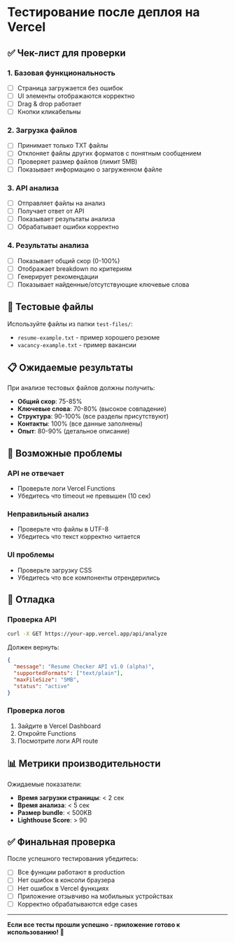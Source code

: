 # Тестирование после деплоя на Vercel

## ✅ Чек-лист для проверки

### 1. Базовая функциональность
- [ ] Страница загружается без ошибок
- [ ] UI элементы отображаются корректно
- [ ] Drag & drop работает
- [ ] Кнопки кликабельны

### 2. Загрузка файлов
- [ ] Принимает только TXT файлы
- [ ] Отклоняет файлы других форматов с понятным сообщением
- [ ] Проверяет размер файлов (лимит 5MB)
- [ ] Показывает информацию о загруженном файле

### 3. API анализа
- [ ] Отправляет файлы на анализ
- [ ] Получает ответ от API
- [ ] Показывает результаты анализа
- [ ] Обрабатывает ошибки корректно

### 4. Результаты анализа
- [ ] Показывает общий скор (0-100%)
- [ ] Отображает breakdown по критериям
- [ ] Генерирует рекомендации
- [ ] Показывает найденные/отсутствующие ключевые слова

## 🧪 Тестовые файлы

Используйте файлы из папки `test-files/`:
- `resume-example.txt` - пример хорошего резюме
- `vacancy-example.txt` - пример вакансии

## 📋 Ожидаемые результаты

При анализе тестовых файлов должны получить:
- **Общий скор**: 75-85%
- **Ключевые слова**: 70-80% (высокое совпадение)
- **Структура**: 90-100% (все разделы присутствуют)
- **Контакты**: 100% (все данные заполнены)
- **Опыт**: 80-90% (детальное описание)

## 🐛 Возможные проблемы

### API не отвечает
- Проверьте логи Vercel Functions
- Убедитесь что timeout не превышен (10 сек)

### Неправильный анализ
- Проверьте что файлы в UTF-8
- Убедитесь что текст корректно читается

### UI проблемы
- Проверьте загрузку CSS
- Убедитесь что все компоненты отрендерились

## 🔧 Отладка

### Проверка API
```bash
curl -X GET https://your-app.vercel.app/api/analyze
```

Должен вернуть:
```json
{
  "message": "Resume Checker API v1.0 (alpha)",
  "supportedFormats": ["text/plain"],
  "maxFileSize": "5MB",
  "status": "active"
}
```

### Проверка логов
1. Зайдите в Vercel Dashboard
2. Откройте Functions
3. Посмотрите логи API route

## 📊 Метрики производительности

Ожидаемые показатели:
- **Время загрузки страницы**: < 2 сек
- **Время анализа**: < 5 сек
- **Размер bundle**: < 500KB
- **Lighthouse Score**: > 90

## ✅ Финальная проверка

После успешного тестирования убедитесь:
- [ ] Все функции работают в production
- [ ] Нет ошибок в консоли браузера
- [ ] Нет ошибок в Vercel функциях
- [ ] Приложение отзывчиво на мобильных устройствах
- [ ] Корректно обрабатываются edge cases

---

**Если все тесты прошли успешно - приложение готово к использованию! 🎉**